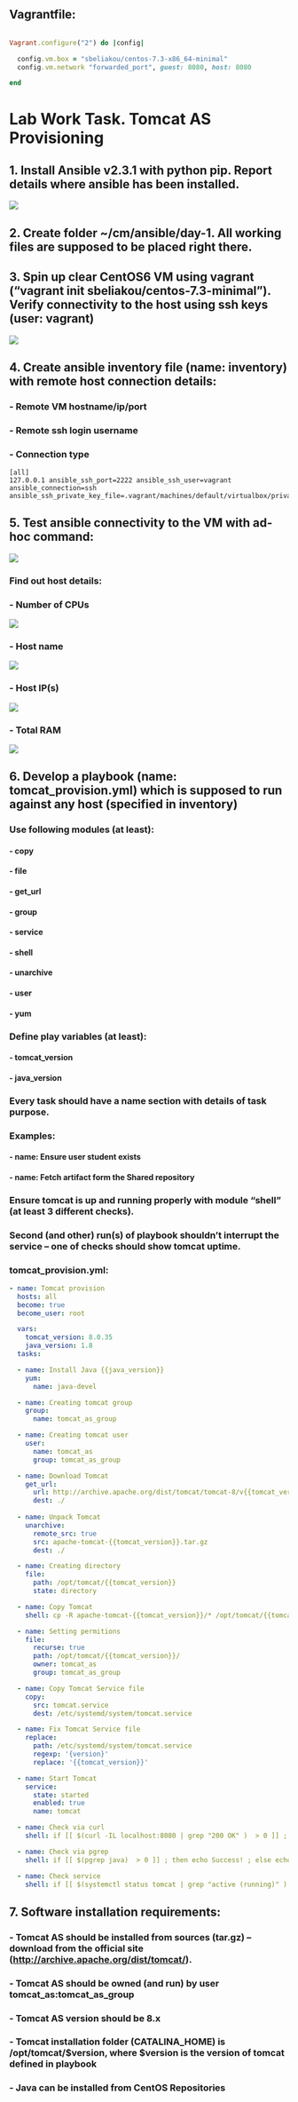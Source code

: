 ## Vagrantfile:

```ruby

Vagrant.configure("2") do |config|

  config.vm.box = "sbeliakou/centos-7.3-x86_64-minimal"
  config.vm.network "forwarded_port", guest: 8080, host: 8080

end

```
#  Lab Work Task. Tomcat AS Provisioning

## 1. Install Ansible v2.3.1 with python pip. Report details where ansible has been installed.


<img src="pictures/Screenshot from 2017-08-01 12-19-43.png">

## 2. Create folder ~/cm/ansible/day-1. All working files are supposed to be placed right there.

## 3. Spin up clear CentOS6 VM using vagrant (“vagrant init sbeliakou/centos-7.3-minimal”). Verify connectivity to the host using ssh keys (user: vagrant)

<img src="pictures/Screenshot from 2017-08-01 12-40-21.png">

## 4. Create ansible inventory file (name: inventory) with remote host connection details:
### - Remote VM hostname/ip/port
### - Remote ssh login username
### - Connection type
```
[all]
127.0.0.1 ansible_ssh_port=2222 ansible_ssh_user=vagrant ansible_connection=ssh
ansible_ssh_private_key_file=.vagrant/machines/default/virtualbox/private_key
```

## 5. Test ansible connectivity to the VM with ad-hoc command: 

<img src="pictures/Screenshot from 2017-08-01 13-25-47.png">

### Find out host details:

### - Number of CPUs

<img src="pictures/Screenshot from 2017-08-01 13-35-52.png">

### - Host name

<img src="pictures/Screenshot from 2017-08-01 13-38-20.png">

### - Host IP(s)

<img src="pictures/Screenshot from 2017-08-01 13-55-36.png">

### - Total RAM

<img src="pictures/Screenshot from 2017-08-01 14-00-11.png">

## 6. Develop a playbook (name: tomcat_provision.yml) which is supposed to run against any host (specified in inventory)
### Use following modules (at least):
#### - copy
#### - file
#### - get_url
#### - group
#### - service
#### - shell
#### - unarchive
#### - user
#### - yum
### Define play variables (at least):
#### - tomcat_version
#### - java_version
### Every task should have a name section with details of task purpose.
### Examples:
#### - name: Ensure user student exists
#### - name: Fetch artifact form the Shared repository
### Ensure tomcat is up and running properly with module “shell” (at least 3 different checks).
### Second (and other) run(s) of playbook shouldn’t interrupt the service – one of checks should show tomcat uptime.


### tomcat_provision.yml:

```yaml
- name: Tomcat provision
  hosts: all
  become: true
  become_user: root

  vars:
    tomcat_version: 8.0.35
    java_version: 1.8
  tasks:

  - name: Install Java {{java_version}}
    yum:
      name: java-devel

  - name: Creating tomcat group
    group:
      name: tomcat_as_group

  - name: Creating tomcat user
    user:
      name: tomcat_as
      group: tomcat_as_group

  - name: Download Tomcat
    get_url:
      url: http://archive.apache.org/dist/tomcat/tomcat-8/v{{tomcat_version}}/bin/apache-tomcat-{{tomcat_version}}.tar.gz
      dest: ./
 
  - name: Unpack Tomcat
    unarchive:
      remote_src: true
      src: apache-tomcat-{{tomcat_version}}.tar.gz
      dest: ./

  - name: Creating directory
    file:
      path: /opt/tomcat/{{tomcat_version}}
      state: directory

  - name: Copy Tomcat
    shell: cp -R apache-tomcat-{{tomcat_version}}/* /opt/tomcat/{{tomcat_version}}/

  - name: Setting permitions
    file:
      recurse: true
      path: /opt/tomcat/{{tomcat_version}}/
      owner: tomcat_as
      group: tomcat_as_group

  - name: Copy Tomcat Service file
    copy:
      src: tomcat.service
      dest: /etc/systemd/system/tomcat.service

  - name: Fix Tomcat Service file
    replace:
      path: /etc/systemd/system/tomcat.service
      regexp: '{version}'
      replace: '{{tomcat_version}}'

  - name: Start Tomcat
    service:
      state: started
      enabled: true
      name: tomcat

  - name: Check via curl
    shell: if [[ $(curl -IL localhost:8080 | grep "200 OK" )  > 0 ]] ; then echo Success! ; else echo Failed! ; fi

  - name: Check via pgrep
    shell: if [[ $(pgrep java)  > 0 ]] ; then echo Success! ; else echo Failed! ; fi

  - name: Check service
    shell: if [[ $(systemctl status tomcat | grep "active (running)" )  > 0 ]] ; then echo $(systemctl status tomcat | grep active) ; else echo "Service not active" ; fi
```


## 7. Software installation requirements:
### - Tomcat AS should be installed from sources (tar.gz) – download from the official site (http://archive.apache.org/dist/tomcat/).
### - Tomcat AS should be owned (and run) by user tomcat_as:tomcat_as_group
### - Tomcat AS version should be 8.x
### - Tomcat installation folder (CATALINA_HOME) is /opt/tomcat/$version, where $version is the version of tomcat defined in playbook
### - Java can be installed from CentOS Repositories
